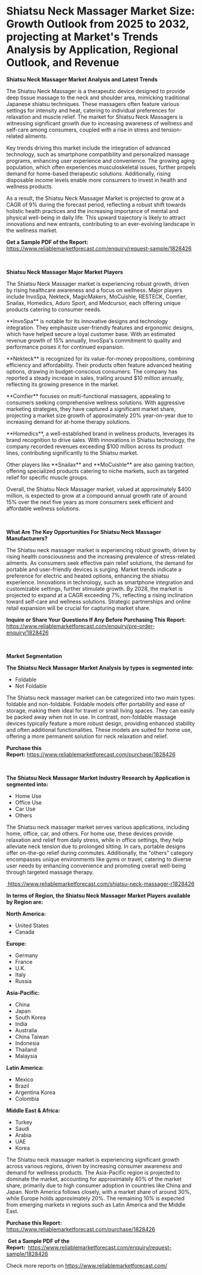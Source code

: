 <p><h1>Shiatsu Neck Massager Market Size: Growth Outlook from 2025 to 2032, projecting at Market's Trends Analysis by Application, Regional Outlook, and Revenue</h1></p><p><strong>Shiatsu Neck Massager Market Analysis and Latest Trends</strong></p>
<p><p>The Shiatsu Neck Massager is a therapeutic device designed to provide deep tissue massage to the neck and shoulder area, mimicking traditional Japanese shiatsu techniques. These massagers often feature various settings for intensity and heat, catering to individual preferences for relaxation and muscle relief. The market for Shiatsu Neck Massagers is witnessing significant growth due to increasing awareness of wellness and self-care among consumers, coupled with a rise in stress and tension-related ailments.</p><p>Key trends driving this market include the integration of advanced technology, such as smartphone compatibility and personalized massage programs, enhancing user experience and convenience. The growing aging population, which often experiences musculoskeletal issues, further propels demand for home-based therapeutic solutions. Additionally, rising disposable income levels enable more consumers to invest in health and wellness products.</p><p>As a result, the Shiatsu Neck Massager Market is projected to grow at a CAGR of 9% during the forecast period, reflecting a robust shift towards holistic health practices and the increasing importance of mental and physical well-being in daily life. This upward trajectory is likely to attract innovations and new entrants, contributing to an ever-evolving landscape in the wellness market.</p></p>
<p><strong>Get a Sample PDF of the Report:&nbsp;</strong> <a href="https://www.reliablemarketforecast.com/enquiry/request-sample/1828426?utm_campaign=2800&utm_medium=2&utm_source=Github&utm_content=ia&utm_term=04042025&utm_id=shiatsu-neck-massager">https://www.reliablemarketforecast.com/enquiry/request-sample/1828426</a></p>
<p>&nbsp;</p>
<p><strong>Shiatsu Neck Massager Major Market Players</strong></p>
<p><p>The Shiatsu Neck Massager market is experiencing robust growth, driven by rising healthcare awareness and a focus on wellness. Major players include InvoSpa, Nekteck, MagicMakers, MoCuishle, RESTECK, Comfier, Snailax, Homedics, Aduro Sport, and Medcursor, each offering unique products catering to consumer needs.</p><p>**InvoSpa** is notable for its innovative designs and technology integration. They emphasize user-friendly features and ergonomic designs, which have helped secure a loyal customer base. With an estimated revenue growth of 15% annually, InvoSpa's commitment to quality and performance poises it for continued expansion.</p><p>**Nekteck** is recognized for its value-for-money propositions, combining efficiency and affordability. Their products often feature advanced heating options, drawing in budget-conscious consumers. The company has reported a steady increase in sales, trailing around $10 million annually, reflecting its growing presence in the market.</p><p>**Comfier** focuses on multi-functional massagers, appealing to consumers seeking comprehensive wellness solutions. With aggressive marketing strategies, they have captured a significant market share, projecting a market size growth of approximately 20% year-on-year due to increasing demand for at-home therapy solutions.</p><p>**Homedics**, a well-established brand in wellness products, leverages its brand recognition to drive sales. With innovations in Shiatsu technology, the company recorded revenues exceeding $100 million across its product lines, contributing significantly to the Shiatsu market.</p><p>Other players like **Snailax** and **MoCuishle** are also gaining traction, offering specialized products catering to niche markets, such as targeted relief for specific muscle groups.</p><p>Overall, the Shiatsu Neck Massager market, valued at approximately $400 million, is expected to grow at a compound annual growth rate of around 15% over the next five years as more consumers seek efficient and affordable wellness solutions.</p></p>
<p>&nbsp;</p>
<p><strong>What Are The Key Opportunities For Shiatsu Neck Massager Manufacturers?</strong></p>
<p><p>The Shiatsu neck massager market is experiencing robust growth, driven by rising health consciousness and the increasing prevalence of stress-related ailments. As consumers seek effective pain relief solutions, the demand for portable and user-friendly devices is surging. Market trends indicate a preference for electric and heated options, enhancing the shiatsu experience. Innovations in technology, such as smartphone integration and customizable settings, further stimulate growth. By 2028, the market is projected to expand at a CAGR exceeding 7%, reflecting a rising inclination toward self-care and wellness solutions. Strategic partnerships and online retail expansion will be crucial for capturing market share.</p></p>
<p><strong>Inquire or Share Your Questions If Any Before Purchasing This Report:</strong> <a href="https://www.reliablemarketforecast.com/enquiry/pre-order-enquiry/1828426?utm_campaign=2800&utm_medium=2&utm_source=Github&utm_content=ia&utm_term=04042025&utm_id=shiatsu-neck-massager">https://www.reliablemarketforecast.com/enquiry/pre-order-enquiry/1828426</a></p>
<p>&nbsp;</p>
<p><strong>Market Segmentation</strong></p>
<p><strong>The Shiatsu Neck Massager Market Analysis by types is segmented into:</strong></p>
<p><ul><li>Foldable</li><li>Not Foldable</li></ul></p>
<p><p>The Shiatsu neck massager market can be categorized into two main types: foldable and non-foldable. Foldable models offer portability and ease of storage, making them ideal for travel or small living spaces. They can easily be packed away when not in use. In contrast, non-foldable massage devices typically feature a more robust design, providing enhanced stability and often additional functionalities. These models are suited for home use, offering a more permanent solution for neck relaxation and relief.</p></p>
<p><strong>Purchase this Report:&nbsp;</strong><a href="https://www.reliablemarketforecast.com/purchase/1828426?utm_campaign=2800&utm_medium=2&utm_source=Github&utm_content=ia&utm_term=04042025&utm_id=shiatsu-neck-massager">https://www.reliablemarketforecast.com/purchase/1828426</a></p>
<p>&nbsp;</p>
<p><strong>The Shiatsu Neck Massager Market Industry Research by Application is segmented into:</strong></p>
<p><ul><li>Home Use</li><li>Office Use</li><li>Car Use</li><li>Others</li></ul></p>
<p><p>The Shiatsu neck massager market serves various applications, including home, office, car, and others. For home use, these devices provide relaxation and relief from daily stress, while in office settings, they help alleviate neck tension due to prolonged sitting. In cars, portable designs offer on-the-go relief during commutes. Additionally, the "others" category encompasses unique environments like gyms or travel, catering to diverse user needs by enhancing convenience and promoting overall well-being through targeted massage therapy.</p></p>
<p><a href="https://www.reliablemarketforecast.com/shiatsu-neck-massager-r1828426?utm_campaign=2800&utm_medium=2&utm_source=Github&utm_content=ia&utm_term=04042025&utm_id=shiatsu-neck-massager">&nbsp;https://www.reliablemarketforecast.com/shiatsu-neck-massager-r1828426</a></p>
<p><strong>In terms of Region, the Shiatsu Neck Massager Market Players available by Region are:</strong></p>
<p>
    <p> <strong> North America: </strong>
        <ul>
            <li>United States</li>
            <li>Canada</li>
        </ul>
        </p> 
    <p> <strong> Europe: </strong>
        <ul>
            <li>Germany</li>
            <li>France</li>
            <li>U.K.</li>
            <li>Italy</li>
            <li>Russia</li>
        </ul>
        </p> 
    <p> <strong> Asia-Pacific: </strong>
        <ul>
            <li>China</li>
            <li>Japan</li>
            <li>South Korea</li>
            <li>India</li>
            <li>Australia</li>
            <li>China Taiwan</li>
            <li>Indonesia</li>
            <li>Thailand</li>
            <li>Malaysia</li>
        </ul>
        </p> 
    <p> <strong> Latin America: </strong>
        <ul>
            <li>Mexico</li>
            <li>Brazil</li>
            <li>Argentina Korea</li>
            <li>Colombia</li>
        </ul>
        </p> 
    <p> <strong> Middle East & Africa: </strong>
        <ul>
            <li>Turkey</li>
            <li>Saudi</li>
            <li>Arabia</li>
            <li>UAE</li>
            <li>Korea</li>
        </ul>
    </p>
    </p>
<p><p>The Shiatsu neck massager market is experiencing significant growth across various regions, driven by increasing consumer awareness and demand for wellness products. The Asia-Pacific region is projected to dominate the market, accounting for approximately 40% of the market share, primarily due to high consumer adoption in countries like China and Japan. North America follows closely, with a market share of around 30%, while Europe holds approximately 20%. The remaining 10% is expected from emerging markets in regions such as Latin America and the Middle East.</p></p>
<p><strong>Purchase this Report: </strong><a href="https://www.reliablemarketforecast.com/purchase/1828426?utm_campaign=2800&utm_medium=2&utm_source=Github&utm_content=ia&utm_term=04042025&utm_id=shiatsu-neck-massager">https://www.reliablemarketforecast.com/purchase/1828426</a></p>
<p>&nbsp;<strong>Get a Sample PDF of the Report:&nbsp;&nbsp;</strong><a href="https://www.reliablemarketforecast.com/enquiry/request-sample/1828426?utm_campaign=2800&utm_medium=2&utm_source=Github&utm_content=ia&utm_term=04042025&utm_id=shiatsu-neck-massager">https://www.reliablemarketforecast.com/enquiry/request-sample/1828426</a></p>
<p><strong></strong></p>
<p>Check more reports on <a href="https://www.reliablemarketforecast.com/?utm_campaign=2800&utm_medium=2&utm_source=Github&utm_content=ia&utm_term=04042025&utm_id=shiatsu-neck-massager">https://www.reliablemarketforecast.com/</a></p>